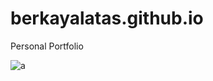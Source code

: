 # berkayalatas.github.io
Personal Portfolio

![a](https://user-images.githubusercontent.com/59448862/95682935-d9427580-0bf0-11eb-87ee-2cb6082b7730.png)
